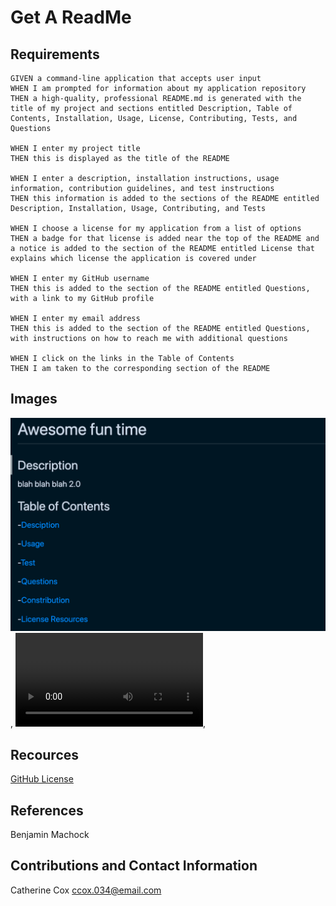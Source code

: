 # Get A ReadMe

## Requirements

<!-- ----------------------- -->

```
GIVEN a command-line application that accepts user input
WHEN I am prompted for information about my application repository
THEN a high-quality, professional README.md is generated with the title of my project and sections entitled Description, Table of Contents, Installation, Usage, License, Contributing, Tests, and Questions

WHEN I enter my project title
THEN this is displayed as the title of the README

WHEN I enter a description, installation instructions, usage information, contribution guidelines, and test instructions
THEN this information is added to the sections of the README entitled Description, Installation, Usage, Contributing, and Tests

WHEN I choose a license for my application from a list of options
THEN a badge for that license is added near the top of the README and a notice is added to the section of the README entitled License that explains which license the application is covered under

WHEN I enter my GitHub username
THEN this is added to the section of the README entitled Questions, with a link to my GitHub profile

WHEN I enter my email address
THEN this is added to the section of the README entitled Questions, with instructions on how to reach me with additional questions

WHEN I click on the links in the Table of Contents
THEN I am taken to the corresponding section of the README
```

## Images

<!-- ----------------------- -->

![Screen Shot](images/ScreenShot.png),
![Recording](images/recording.mov),

## Recources

<!-- ----------------------- -->

[GitHub License](https://gist.github.com/lukas-h/2a5d00690736b4c3a7ba)

## References

<!-- ----------------------- -->

Benjamin Machock

## Contributions and Contact Information

<!-- ----------------------- -->

Catherine Cox
ccox.034@email.com
